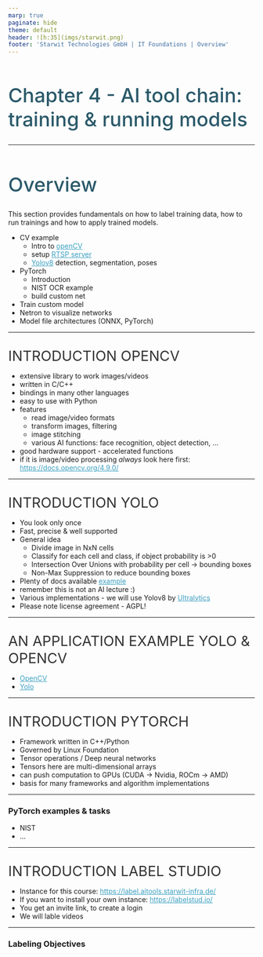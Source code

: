 ```yaml
---
marp: true
paginate: hide
theme: default 
header: ![h:35](imgs/starwit.png)
footer: 'Starwit Technologies GmbH | IT Foundations | Overview'
---
```


<!-- _class: lead -->
# Chapter 4 - AI tool chain: training & running models
---
# Overview
This section provides fundamentals on how to label training data, how to run trainings and how to apply trained models. 
* CV example 
  * Intro to [openCV](01-introduction-example/01-opencv.py)
  * setup [RTSP server](01-introduction-example/01-rtsp-server/setup.md)
  * [Yolov8](02-pytorch-examples/01-intro.py) detection, segmentation, poses
* PyTorch
  * Introduction
  * NIST OCR example
  * build custom net
* Train custom model
* Netron to visualize networks
* Model file architectures (ONNX, PyTorch)

---
## Introduction openCV
* extensive library to work images/videos
* written in C/C++
* bindings in many other languages
* easy to use with Python
* features
  * read image/video formats
  * transform images, filtering
  * image stitching
  * various AI functions: face recognition, object detection, ...
* good hardware support - accelerated functions
* if it is image/video processing _always_ look here first: https://docs.opencv.org/4.9.0/
---
## Introduction Yolo
* You look only once
* Fast, precise & well supported
* General idea
  * Divide image in NxN cells
  * Classify for each cell and class, if object probability is >0
  * Intersection Over Unions with probability per cell -> bounding boxes
  * Non-Max Suppression to reduce bounding boxes
* Plenty of docs available [example](https://www.datacamp.com/blog/yolo-object-detection-explained)
* remember this is not an AI lecture :)
* Various implementations - we will use Yolov8 by [Ultralytics](https://docs.ultralytics.com/)
* Please note license agreement - AGPL!
---
## An application example Yolo & openCV
* [OpenCV](01-introduction-example/01-opencv.py)
* [Yolo](01-introduction-example/01-yolo-example.py)
---
## Introduction PyTorch
* Framework written in C++/Python
* Governed by Linux Foundation
* Tensor operations / Deep neural networks
* Tensors here are multi-dimensional arrays
* can push computation to GPUs (CUDA -> Nvidia, ROCm -> AMD)
* basis for many frameworks and algorithm implementations
---
### PyTorch examples & tasks
* NIST
* ...
---
## Introduction Label Studio
* Instance for this course: https://label.aitools.starwit-infra.de/ 
* If you want to install your own instance: https://labelstud.io/
* You get an invite link, to create a login
* We will lable videos
---
### Labeling Objectives


<style>
header {
  text-align: right;
  font-size: 0.7rem;
  color: #bbb;
  margin: 20px;
  left: 0px;
  right: 0px;
  padding-top: 5px;
}
footer {
  font-size: 0.7rem;
  color: #bbb;
}
section.lead {
  text-align: center;
  margin-bottom: 40px;
}
section {
  font-size: 1.2rem;
}
section.lead h1 {
  font-size: 2.5rem;
  font-weight: 600;
}
section.linked footer {
  display: none;
}
section.linked header {
  display: none;
}
section.quote {
  font-size: 1.0rem;
  text-align: center;
  font-style: italic;
  color: #555;
}

h1 {
  font-size: 2.5rem;
  font-weight: 500;
  color: #2B5A6A;
}
h2 {
  font-size: 1.8rem;
  font-weight: 400;
  color: #333;
  margin-top: 30px;
  margin-bottom: 15px;
  text-transform: uppercase;
}
a {
  color: #3A9FC1;
}
a:hover {
  color: #1E708B; 
  text-decoration: underline; 
}
ul {
  text-align: left
}

</style>